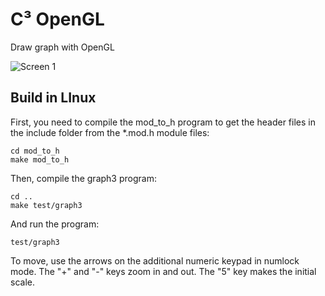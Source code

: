 # C³ OpenGL
Draw graph with OpenGL

![Screen 1](https://azhibaev.github.io/images/screen1.png)

## Build in LInux
First, you need to compile the mod_to_h program to get the header files in the include folder from the *.mod.h module files:
```
cd mod_to_h
make mod_to_h
```
Then, compile the graph3 program:
```
cd ..
make test/graph3
```
And run the program:
```
test/graph3
```
To move, use the arrows on the additional numeric keypad in numlock mode. The "+" and "-" keys zoom in and out. The "5" key makes the initial scale.
